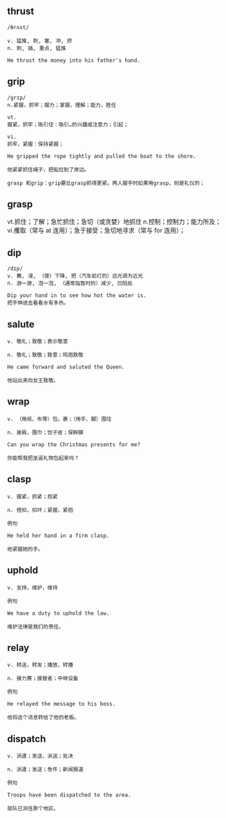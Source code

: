 ## thrust
```
/θrʌst/

v. 猛推, 刺, 塞, 冲, 挤
n. 刺, 插, 重点, 猛推

He thrust the money into his father's hand.
```

## grip 
```
/ɡrɪp/
n.紧握，抓牢；握力；掌握，理解；能力，胜任

vt.
握紧，抓牢；吸引住：吸引…的兴趣或注意力；引起；

vi.
抓牢，紧握：保持紧握；

He gripped the rope tightly and pulled the boat to the shore.

他紧紧抓住绳子，把船拉到了岸边。

grasp 和grip：grip要比grasp抓得更紧。两人握手时如果用grasp，则是礼仪的；
```

## grasp
vt.抓住；了解；急忙抓住；急切（或贪婪）地抓住
n.控制；控制力；能力所及；
vi.攫取（常与 at 连用）；急于接受；急切地寻求（常与 for 连用）；

## dip
```
/dɪp/
v. 蘸, 浸, （使）下降, 把（汽车前灯的）远光调为近光
n. 游一游, 泡一泡, （通常指暂时的）减少, 凹陷处

Dip your hand in to see how hot the water is.
把手伸进去看看水有多热。
```
## salute
```
v. 敬礼；致敬；表示敬意

n. 敬礼；致敬；致意；鸣炮致敬

He came forward and saluted the Queen.

他站出来向女王致敬。
```

## wrap
```
v. （用纸、布等）包，裹；（用手、脚）围住

n. 披肩，围巾；饺子皮；保鲜膜

Can you wrap the Christmas presents for me?

你能帮我把圣诞礼物包起来吗？
```
## clasp
```
v. 握紧，抓紧；抱紧

n. 搭扣，扣环；紧握，紧抱

例句

He held her hand in a firm clasp.

他紧握她的手。
```
## uphold
```
v. 支持，维护，维持

例句

We have a duty to uphold the law.

维护法律是我们的责任。
```
## relay
```
v. 转送，转发；播放，转播

n. 接力赛；接替者；中继设备

例句

He relayed the message to his boss.

他将这个消息转给了他的老板。
```
## dispatch
```
v. 派遣；发送，派送；处决

n. 派遣；发送；急件；新闻报道

例句

Troops have been dispatched to the area.

部队已派往那个地区。


```